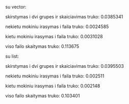 su vector:

skirstymas i dvi grupes ir skaiciavimas truko: 0.0385341

nekietu mokiniu irasymas i faila truko: 0.0024585

kietu mokiniu irasymas i faila truko: 0.0031028

viso failo skaitymas truko: 0.113675


su list:

skirstymas i dvi grupes ir skaiciavimas truko: 0.0395503

nekietu mokiniu irasymas i faila truko: 0.002511

kietu mokiniu irasymas i faila truko: 0.002148

viso failo skaitymas truko: 0.103401

